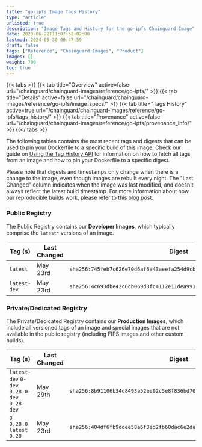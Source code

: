 ```yaml
---
title: "go-ipfs Image Tags History"
type: "article"
unlisted: true
description: "Image Tags and History for the go-ipfs Chainguard Image"
date: 2023-06-22T11:07:52+02:00
lastmod: 2024-05-30 00:47:59
draft: false
tags: ["Reference", "Chainguard Images", "Product"]
images: []
weight: 700
toc: true
---
```


{{< tabs >}}
{{< tab title="Overview" active=false url="/chainguard/chainguard-images/reference/go-ipfs/" >}}
{{< tab title="Details" active=false url="/chainguard/chainguard-images/reference/go-ipfs/image_specs/" >}}
{{< tab title="Tags History" active=true url="/chainguard/chainguard-images/reference/go-ipfs/tags_history/" >}}
{{< tab title="Provenance" active=false url="/chainguard/chainguard-images/reference/go-ipfs/provenance_info/" >}}
{{</ tabs >}}

The following tables contains the most recent tags and digests that can be used to pin your Dockerfile to a specific build of this image. Check our guide on [Using the Tag History API](/chainguard/chainguard-images/using-the-tag-history-api/) for information on how to fetch all tags from an image and how to pin your Dockerfile to a specific digest.

Please note that digests and timestamps only change when there is a change to the image, even though images are rebuilt every night. The "Last Changed" column indicates when the image was last modified, and doesn't always reflect the latest build timestamp. For more information about how our reproducible builds work, please refer to [this blog post](https://www.chainguard.dev/unchained/reproducing-chainguards-reproducible-image-builds).

### Public Registry
The Public Registry contains our **Developer Images**, which typically comprise the `latest*` versions of an image.

| Tag (s)       | Last Changed | Digest                                                                    |
|---------------|--------------|---------------------------------------------------------------------------|
|  `latest`     | May 23rd     | `sha256:745feb7c626e70d6af6a43aeefa254d9cb187323cd8a09c5bf16b34731a65602` |
|  `latest-dev` | May 23rd     | `sha256:4c693dbe42c6cb069d3fc4112e11dea991350b2f4b6516f419c7c7ade8b82a6a` |


### Private/Dedicated Registry
The Private/Dedicated Registry contains our **Production Images**, which include all versioned tags of an image and special images that are not available in the public registry (including FIPS images and other custom builds).

| Tag (s)                                       | Last Changed | Digest                                                                    |
|-----------------------------------------------|--------------|---------------------------------------------------------------------------|
|  `latest-dev` `0-dev` `0.28.0-dev` `0.28-dev` | May 29th     | `sha256:8b91106b34d8493a52ee92c5e8f836bd70f39137ac04e72710d6e13a095ac80c` |
|  `0` `0.28.0` `latest` `0.28`                 | May 23rd     | `sha256:404df6fb9ddee58a6f3ed2fb60dac6e2daaa849b241795aabf1f41ee009b2864` |

